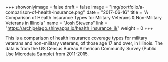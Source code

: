 +++
showonlyimage = false
draft = false
image = "img/portfolio/a-comparison-of-health-insurance.png"
date = "2017-06-16"
title = "A Comparison of Health Insurance Types for Military Veterans &amp; Non-Military Veterans in Illinois"
name = "Josh Stevens"
link = "https://archipelago.shinyapps.io/health_insurance_il/"
weight = 0
+++

This is a comparison of health insurance coverage types for military veterans and non-military veterans, of those age 17 and over, in Illinois. The data is from the US Census Bureau American Community Survey (Public Use Microdata Sample) from 2011-2015. 